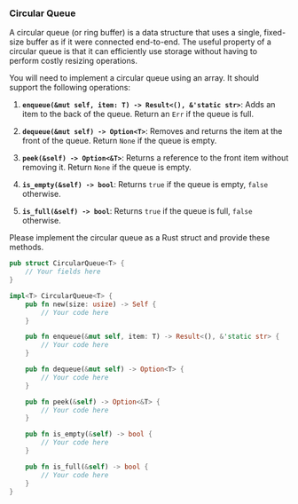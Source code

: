 ### Circular Queue

A circular queue (or ring buffer) is a data structure that uses a single, fixed-size buffer as if it were connected end-to-end. The useful property of a circular queue is that it can efficiently use storage without having to perform costly resizing operations.

You will need to implement a circular queue using an array. It should support the following operations:

1. **`enqueue(&mut self, item: T) -> Result<(), &'static str>`**: Adds an item to the back of the queue. Return an `Err` if the queue is full.

2. **`dequeue(&mut self) -> Option<T>`**: Removes and returns the item at the front of the queue. Return `None` if the queue is empty.

3. **`peek(&self) -> Option<&T>`**: Returns a reference to the front item without removing it. Return `None` if the queue is empty.

4. **`is_empty(&self) -> bool`**: Returns `true` if the queue is empty, `false` otherwise.

5. **`is_full(&self) -> bool`**: Returns `true` if the queue is full, `false` otherwise.

Please implement the circular queue as a Rust struct and provide these methods.

```rust
pub struct CircularQueue<T> {
    // Your fields here
}

impl<T> CircularQueue<T> {
    pub fn new(size: usize) -> Self {
        // Your code here
    }

    pub fn enqueue(&mut self, item: T) -> Result<(), &'static str> {
        // Your code here
    }

    pub fn dequeue(&mut self) -> Option<T> {
        // Your code here
    }

    pub fn peek(&self) -> Option<&T> {
        // Your code here
    }

    pub fn is_empty(&self) -> bool {
        // Your code here
    }

    pub fn is_full(&self) -> bool {
        // Your code here
    }
}
```
